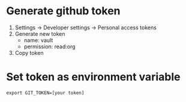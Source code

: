 # Generate github token

1. Settings -> Developer settings -> Personal access tokens
2. Generate new token
    - name: vault
    - permission: read:org
3. Copy token

# Set token as environment variable
```
export GIT_TOKEN=[your token]
```


